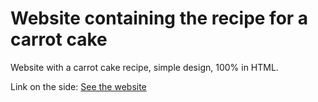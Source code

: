 # Website containing the recipe for a carrot cake
Website with a carrot cake recipe, simple design, 100% in HTML.

Link on the side: <a href="https://dec1o.github.io/site_curriculo/">See the website</a>
